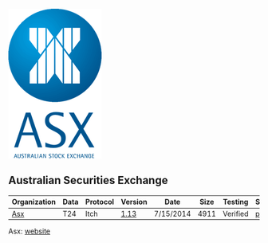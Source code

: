![Asx](https://github.com/Open-Markets-Initiative/Directory/blob/master/Logos/Asx.png)


## Australian Securities Exchange

|Organization | Data | Protocol | Version | Date | Size | Testing | Specification|
|--- | --- | --- | --- | --- | --- | --- | ---|
|[Asx](https://github.com/Open-Markets-Initiative/wireshark-lua/tree/master/Asx "Australian Securities Exchange Dissectors") | T24 | Itch | [1.13](https://github.com/Open-Markets-Initiative/wireshark-lua/blob/master/Asx/Asx.T24.Itch.1.13.Script.Dissector.lua "Australian Securities Exchange 1.13 Script Dissector") | 7/15/2014 | 4911 | Verified | [pdf](https://github.com/Open-Markets-Initiative/Directory/blob/master/Specifications/Asx/Asx.T24.Itch.1.13.pdf "Specification manual")|


Asx: [website](https://www.asx.com.au "Go to Australian Securities Exchange")

